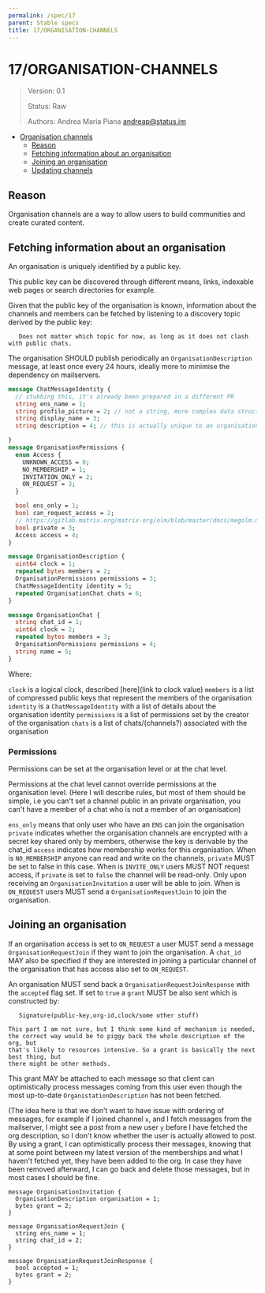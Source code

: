 ```yaml
---
permalink: /spec/17
parent: Stable specs
title: 17/ORGANISATION-CHANNELS
---
```


# 17/ORGANISATION-CHANNELS

> Version: 0.1
>
> Status: Raw
>
> Authors: Andrea Maria Piana <andreap@status.im>
>

- [Organisation channels](#17organisation-channels)
  - [Reason](#reason)
  - [Fetching information about an organisation](#fetching-information-about-an-organisation)
  - [Joining an organisation](#joining-an-organisation)
  - [Updating channels](#updating-channels)

## Reason

Organisation channels are a way to allow users to build communities and create curated content.

## Fetching information about an organisation

An organisation is uniquely identified by a public key.

This public key can be discovered through different means, links, indexable web pages or search directories for example.

Given that the public key of the organisation is known, information about the channels and members can be fetched by listening to a discovery topic derived by the public key:

```
   Does not matter which topic for now, as long as it does not clash with public chats.
```

The organisation SHOULD publish periodically an `OrganisationDescription` message,
at least once every 24 hours, ideally more to minimise the dependency on mailservers.


```protobuf
message ChatMessageIdentity {
  // stubbing this, it's already been prepared in a different PR
  string ens_name = 1;
  string profile_picture = 2; // not a string, more complex data structure, but you get the point
  string display_name = 3; 
  string description = 4; // this is actually unique to an organisation, and chatMessageIdentity might want to be updated, or similar

}
message OrganisationPermissions {
  enum Access {
    UNKNOWN_ACCESS = 0;
    NO_MEMBERSHIP = 1;
    INVITATION_ONLY = 2;
    ON_REQUEST = 3;
  }

  bool ens_only = 1;
  bool can_request_access = 2;
  // https://gitlab.matrix.org/matrix-org/olm/blob/master/docs/megolm.md is a candidate for the algorithm to be used in case we want to have private organisational chats, lighter than pairwise encryption using the DR, less secure, but more efficient for large number of participants
  bool private = 3;
  Access access = 4;
}

message OrganisationDescription {
  uint64 clock = 1;
  repeated bytes members = 2;
  OrganisationPermissions permissions = 3;
  ChatMessageIdentity identity = 5;
  repeated OrganisationChat chats = 6;
}

message OrganisationChat {
  string chat_id = 1;
  uint64 clock = 2;
  repeated bytes members = 3;
  OrganisationPermissions permissions = 4;
  string name = 5;
}
```

Where:

`clock` is a logical clock, described [here](link to clock value)
`members` is a list of compressed public keys that represent the members of the organisation
`identity` is a `ChatMessageIdentity` with a list of details about the organisation identity
`permissions` is a list of permissions set by the creator of the organisation
`chats` is a list of chats/(channels?) associated with the organisation


### Permissions

Permissions can be set at the organisation level or at the chat level.

Permissions at the chat level cannot override permissions at the organisation level.
(Here I will describe rules, but most of them should be simple, i.e you can't set a
channel public in an private organisation, you can't have a member of a chat who is not
a member of an organisation)

`ens_only` means that only user who have an `ENS` can join the organisation
`private` indicates whether the organisation channels are encrypted with a secret
key shared only by members, otherwise the key is derivable by the chat_id
`access` indicates how membership works for this organisation. 
When is `NO_MEMBERSHIP` anyone can read and write on the channels, `private` MUST be set to false in this case.
When is `INVITE_ONLY` users MUST NOT request access, if `private` is set to `false` the channel
will be read-only. Only upon receiving an `OrganisationInvitation` a user will be able to join.
When is `ON_REQUEST` users MUST send a `OrganisationRequestJoin` to join the organisation.


## Joining an organisation

If an organisation access is set to `ON_REQUEST` a user MUST send a
message `OrganisationRequestJoin` if they want to join the organisation.
A `chat_id` MAY also be specified if they are interested in joining a particular channel
of the organisation that has access also set to `ON_REQUEST`.

An organisation MUST send back a `OrganisationRequestJoinResponse` with the `accepted`
flag set.
If set to `true` a `grant` MUST be also sent which is constructed by:

```
   Signature(public-key,org-id,clock/some other stuff)
```

```
This part I am not sure, but I think some kind of mechanism is needed, 
the correct way would be to piggy back the whole description of the org, but 
that's likely to resources intensive. So a grant is basically the next best thing, but
there might be other methods.
```

This grant MAY be attached to each message so that client can optimistically process
messages coming from this user even though the most up-to-date `OrganistationDescription` has not been fetched.

(The idea here is that we don't want to have issue with ordering of messages, for example
if I joined channel `x`, and I fetch messages from the mailserver, I might see a post from a new
  user `y` before I have fetched the org description, so I don't know whether the user 
  is actually allowed to post. By using a grant, I can optimistically process their messages,
  knowing that at some point between my latest version of the memberships and what I haven't fetched
  yet, they have been added to the org. In case they have been removed afterward, I can go back and delete those 
  messages, but in most cases I should be fine.


```
message OrganisationInvitation {
  OrganisationDescription organisation = 1;
  bytes grant = 2;
}

message OrganisationRequestJoin {
  string ens_name = 1;
  string chat_id = 2;
}

message OrganisationRequestJoinResponse {
  bool accepted = 1;
  bytes grant = 2;
}
```
